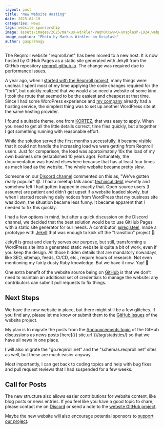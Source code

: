 ```yaml
---
layout: post
title: "New Website Hosting"
date: 2025-04-19
categories: News
tags: website sponsorship
image: assets/images/2025/markus-winkler-Vagh0KcwvwQ-unsplash-1024.webp
image_caption: "Photo by Markus Winkler on Unsplash"
author: gasparnagy
---
```


The Reqnroll website "reqnroll.net" has been moved to a new host. It is now hosted by GitHub Pages as a static site generated with Jekyll from the GitHub repository [reqnroll.github.io](https://github.com/reqnroll/reqnroll.github.io). The change was required due to performance issues.

<!-- more -->

A year ago, when I [started with the Reqnroll project](2024-02-08-from-specflow-to-reqnroll-why-and-how.md), many things were unclear. I spent most of my time applying the code changes required for the "fork", but quickly realized that we would also need a website of some kind. I took the route that seemed to be the easiest and cheapest at that time. Since I had some WordPress experience and [my company](https://specsolutions.eu) already had a hosting service, the simplest thing was to set up another WordPress site at the same hosting provider. 

I found a suitable theme, one from [KORTEZ](https://kortezthemes.com/kortez-fse/), that was easy to apply. When you need to get all the little details correct, time flies quickly, but altogether I got something running with reasonable effort.

While the solution served the first months successfully, it became visible that it could not handle the increasing load we were getting from Reqnroll users. Just for comparison, the load was approximately 10x the load of my own business site (established 10 years ago). Fortunately, the documentation was hosted elsewhere because that has at least four times as much load as the website. The whole website became pretty slow.

Someone on our [Discord channel](https://go.reqnroll.net/discord-invite) commented on this as, "We've gotten really popular" 😎. I had a meetup talk about [technical debt](https://en.wikipedia.org/wiki/Technical_debt) recently and somehow felt I had gotten trapped in exactly that. Open-source users (I assume) are patient and didn’t get upset if a website loaded slowly, but when I started receiving daily notices from WordPress that my business site was down, the situation became less funny. It became apparent that I needed to fix this quickly.

I had a few options in mind, but after a quick discussion on the Discord channel, we decided that the best solution would be to use GitHub Pages with a static site generator for our needs. A contributor, [@registeel](https://github.com/registeel), made a prototype with [Jekyll](https://jekyllrb.com/) that was enough to kick off the "transition" project 🙏.

Jekyll is great and clearly serves our purpose, but still, transforming a WordPress site into a generated static website is quite a bit of work, even if you keep the design. All those hidden details that are mandatory nowadays, like SEO, sitemap, feeds, CI/CD, etc., require hours of research. Not even mentioning my fairly dusty Ruby knowledge. But we have it now. Yay! 🎉

One extra benefit of the website source being on [GitHub](https://github.com/reqnroll/reqnroll.github.io) is that we don’t need to maintain an additional set of credentials to manage the website: any contributors can submit pull requests to fix things.

## Next Steps

We have the new website in place, but there might still be a few glitches. If you find any, please let me know or submit them to the [GitHub issues](https://github.com/reqnroll/reqnroll.github.io/issues) of the website project.

My plan is to migrate the posts from the [Announcements topic](https://github.com/orgs/reqnroll/discussions/categories/announcements) of the GitHub discussions as news posts [here]({{ site.url }}/tag/statistics/) so that we have all news in one place. 

I will also migrate the "go.reqnroll.net" and the "schemas.reqnroll.net" sites as well, but these are much easier anyway.

Most importantly, I can get back to coding topics and help with bug fixes and pull request reviews that I had suspended for a few weeks.

## Call for Posts

The new structure also allows easier contributions for website content, like blog posts or news entries. If you feel like you have a good topic to share, please contact me on [Discord](https://go.reqnroll.net/discord-invite) or send a note to the [website GitHub project](https://github.com/reqnroll/reqnroll.github.io/issues).

Maybe the new website will also encourage potential sponsors to [support our project](../_pages/sponsorship.md).
